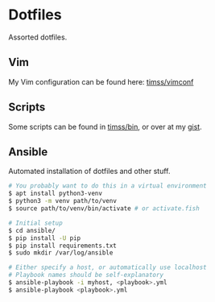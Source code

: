 Dotfiles
========

Assorted dotfiles.

Vim
---

My Vim configuration can be found here:
[timss/vimconf](https://github.com/timss/vimconf)

Scripts
-------

Some scripts can be found in [timss/bin](https://github.com/timss/bin), or over
at my [gist](https://gist.github.com/timss).

Ansible
-------

Automated installation of dotfiles and other stuff.

```sh
# You probably want to do this in a virtual environment
$ apt install python3-venv
$ python3 -m venv path/to/venv
$ source path/to/venv/bin/activate # or activate.fish

# Initial setup
$ cd ansible/
$ pip install -U pip
$ pip install requirements.txt
$ sudo mkdir /var/log/ansible

# Either specify a host, or automatically use localhost
# Playbook names should be self-explanatory
$ ansible-playbook -i myhost, <playbook>.yml
$ ansible-playbook <playbook>.yml
```
